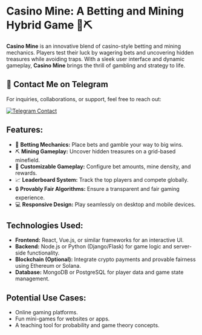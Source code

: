 # Casino Mine: A Betting and Mining Hybrid Game 🎰⛏️

**Casino Mine** is an innovative blend of casino-style betting and mining mechanics. Players test their luck by wagering bets and uncovering hidden treasures while avoiding traps. With a sleek user interface and dynamic gameplay, **Casino Mine** brings the thrill of gambling and strategy to life.

## 📩 Contact Me on Telegram

For inquiries, collaborations, or support, feel free to reach out:

[![Telegram Contact](https://img.shields.io/badge/Telegram-Contact%20Me-blue?logo=telegram&style=for-the-badge)](https://t.me/cashblaze129)

## **Features:**

- 🎲 **Betting Mechanics:** Place bets and gamble your way to big wins.
- ⛏️ **Mining Gameplay:** Uncover hidden treasures on a grid-based minefield.
- 🚀 **Customizable Gameplay:** Configure bet amounts, mine density, and rewards.
- 📈 **Leaderboard System:** Track the top players and compete globally.
- 🔒 **Provably Fair Algorithms:** Ensure a transparent and fair gaming experience.
- 💻 **Responsive Design:** Play seamlessly on desktop and mobile devices.

## **Technologies Used:**

- **Frontend:** React, Vue.js, or similar frameworks for an interactive UI.
- **Backend:** Node.js or Python (Django/Flask) for game logic and server-side functionality.
- **Blockchain (Optional):** Integrate crypto payments and provable fairness using Ethereum or Solana.
- **Database:** MongoDB or PostgreSQL for player data and game state management.

## **Potential Use Cases:**

- Online gaming platforms.
- Fun mini-games for websites or apps.
- A teaching tool for probability and game theory concepts.
